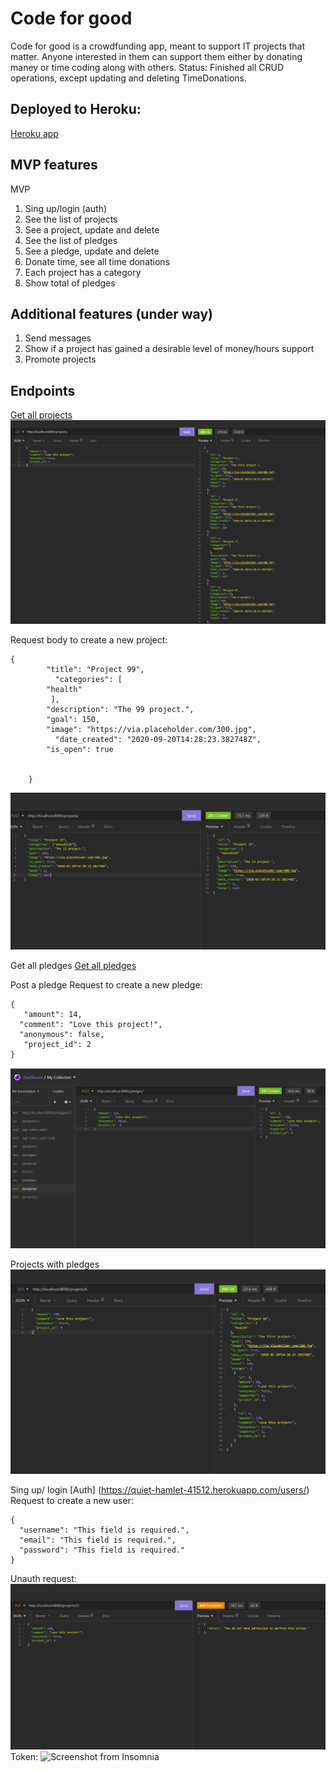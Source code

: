 # Code for good
Code for good is a crowdfunding app, meant to support IT projects that matter. Anyone interested in them can support them either by donating maney or time coding along with others. 
Status: Finished all CRUD operations, except updating and deleting TimeDonations. 
## Deployed to Heroku: 
[Heroku app](https://quiet-hamlet-41512.herokuapp.com)

## MVP features
MVP
1. Sing up/login (auth)
2. See the list of projects
3. See a project, update and delete
4. See the list of pledges
5. See a pledge, update and delete
6. Donate time, see all time donations
7. Each project has a category
8. Show total of pledges

## Additional features (under way)
1. Send messages 
2. Show if a project has gained a desirable level of money/hours support
3. Promote projects

## Endpoints

[Get all projects](https://quiet-hamlet-41512.herokuapp.com/projects/)
![Screenshot from Insomnia](get_projects.png)

Request body to create a new project:
```
{
        "title": "Project 99",
	      "categories": [
        "health"
         ],
        "description": "The 99 project.",
        "goal": 150,
        "image": "https://via.placeholder.com/300.jpg",
	      "date_created": "2020-09-20T14:28:23.382748Z",
        "is_open": true
        
        
    }
```

![Screenshot from Insomnia](/Screenshots/create_a_projects.png)

Get all pledges
[Get all pledges](https://quiet-hamlet-41512.herokuapp.com/pledges/)

Post a pledge
Request to create a new pledge: 
```
{
   "amount": 14,
  "comment": "Love this project!",
  "anonymous": false,
   "project_id": 2
}
```
![Screenshot from Insomnia](/Screenshots/create_a_pledge.png)

Projects with pledges
![Screenshot from Insomnia](/Screenshots/projects_with_pledges.png)

Sing up/ login
[Auth] (https://quiet-hamlet-41512.herokuapp.com/users/)
Request to create a new user: 
```
{
  "username": "This field is required.",
  "email": "This field is required.",
  "password": "This field is required."
}
```

Unauth request: ![Screenshot from Insomnia](/Screenshots/unauth_request.png)
Token: ![Screenshot from Insomnia](/Screenshots/token.png)
